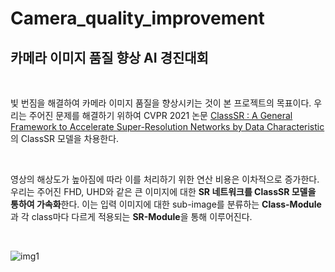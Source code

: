 # Camera_quality_improvement
##  카메라 이미지 품질 향상 AI 경진대회

<br>

빛 번짐을 해결하여 카메라 이미지 품질을 향상시키는 것이 본 프로젝트의 목표이다.
우리는 주어진 문제를 해결하기 위하여 CVPR 2021 논문 [ClassSR : A General Framework to Accelerate Super-Resolution Networks by Data Characteristic](https://github.com/Xiangtaokong/ClassSR) 의 ClassSR 모델을 차용한다.

<br>

영상의 해상도가 높아짐에 따라 이를 처리하기 위한 연산 비용은 이차적으로 증가한다.
우리는 주어진 FHD, UHD와 같은 큰 이미지에 대한 **SR 네트워크를 ClassSR 모델을 통하여 가속화**한다.
이는 입력 이미지에 대한 sub-image를 분류하는 **Class-Module**과 각 class마다 다르게 적용되는 **SR-Module**을 통해 이루어진다.

<br>

![img1](./demo_images/ClassSR.png)

